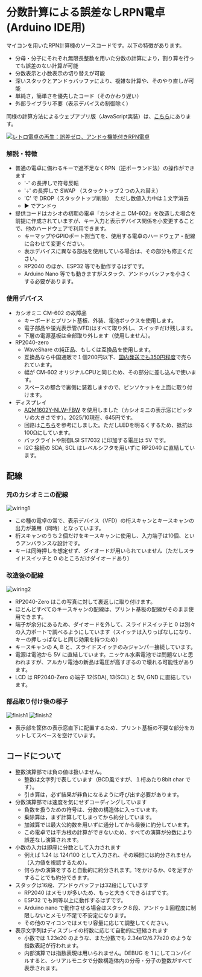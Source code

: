 # 分数計算による誤差なしRPN電卓 (Arduino IDE用)

マイコンを用いたRPN計算機のソースコードです。以下の特徴があります。
- 分母・分子にそれぞれ無限長整数を用いた分数の計算により，割り算を行っても誤差のない計算が可能
- 分数表示と小数表示の切り替えが可能
- 深いスタックとアンドゥバッファにより、複雑な計算や、そのやり直しが可能
- 単純さ，簡単さを優先したコード（そのかわり遅い）
- 外部ライブラリ不要（表示デバイスの制御除く）
  
同様の計算方法によるウェブアプリ版（JavaScript実装）は、[こちら](https://shiura.com/html5/index.html)にあります。

[![レトロ電卓の再生：誤差ゼロ、アンドゥ機能付きRPN電卓](https://github.com/user-attachments/assets/fe4507ce-e2fb-4d1b-8999-07eaf46a6cf3)](https://www.youtube.com/watch?v=NmWKcKjnXug)

### 解説・特徴

- 普通の電卓に備わるキーで過不足なくRPN（逆ポーランド法）の操作ができます
  * '-' の長押しで符号反転
  * '÷' の長押しで SWAP （スタックトップ２つの入れ替え）
  * 'C' で DROP（スタックトップ削除）　ただし数値入力中は１文字消去
  * ▶ でアンドゥ
- 提供コードはカシオの初期の電卓「カシオミニ CM-602」を改造した場合を前提に作成されていますが、キー入力と表示デバイス関係を小変更することで、他のハードウェアで利用できます。
  * キーマップやGPIOポート割当てを、使用する電卓のハードウェア・配線に合わせて変更ください。
  * 表示デバイスに異なる部品を使用している場合は、その部分も修正ください。
  * RP2040 のほか、ESP32 等でも動作するはずです。
  * Arduino Nano 等でも動きますがスタック、アンドゥバッファを小さくする必要があります。

### 使用デバイス
- カシオミニ CM-602 の故障品
  * キーボードとプリント基板、外装、電池ボックスを使用します。
  * 電子部品や蛍光表示管(VFD)はすべて取り外し、スイッチだけ残します。
  * 下層の電源基板は全部取り外します（使用しません）。
- RP2040-zero
  * WaveShare の純正品、もしくは互換品を使用します。
  * 互換品なら中国通販で１個200円以下、[国内発送でも350円程度](https://shop.talpkeyboard.com/products/rp2040-zero-usb-c-compatible)で売られています。
  * 幅が CM-602 オリジナルCPUと同じため、その部分に差し込んで使います。
  * スペースの都合で裏側に装着しますので、ピンソケットを上面に取り付けます。
- ディスプレイ
  * [AQM1602Y-NLW-FBW](https://akizukidenshi.com/catalog/g/g112486/) を使用しました（カシオミニの表示窓にピッタリの大きさです）。2025/10現在、645円です。
  * 回路は[こちら](https://qiita.com/aknm21/items/e67ecc6aa5c9a8cc312d)を参考にしました。ただしLEDを明るくするため、抵抗は100Ωにしています。
  * バックライトや制御LSI ST7032 に印加する電圧は 5V です。
  * I2C 接続の SDA, SCL はレベルシフタを用いずに RP2040 に直結しています。

## 配線
### 元のカシオミニの配線
![wiring1](https://github.com/user-attachments/assets/88930761-2f87-40f6-b2e6-26c5f5631fec)
- この種の電卓の常で、表示デバイス（VFD）の桁スキャンとキースキャンの出力が兼用（同時）となっています。
- 桁スキャンのうち２個だけをキースキャンに使用し、入力端子は10個、というアンバランスな設計です。
- キーは同時押しを想定せず、ダイオードが用いられていません（ただしスライドスイッチと 0 のところだけダイオードあり）

### 改造後の配線
![wiring2](https://github.com/user-attachments/assets/e08f27d5-3f01-4efd-bc8e-458cbff4761b)
- RP2040-Zero はこの写真に対して裏返しに取り付けます。
- ほとんどすべてのキースキャンの配線は、プリント基板の配線がそのまま使用できます。
- 端子が余分にあるため、ダイオードを外して、スライドスイッチと 0 は別々の入力ポートで調べるようにしています（スイッチは入りっぱなしになり、キーの押しっぱなしと同じ効果を持つため）
- キースキャンの A, B と、スライドスイッチのみジャンパー接続しています。
- 電源は電池から 5V に直結しています。ニッケル水素電池では問題ないと思われますが、アルカリ電池の新品は電圧が高すぎるので壊れる可能性があります。
- LCD は RP2040-Zero の端子 12(SDA), 13(SCL) と 5V, GND に直結しています。

### 部品取り付け後の様子
![finish1](https://github.com/user-attachments/assets/3a3e6790-fca0-40a1-ab3a-11a9e2491152)
![finish2](https://github.com/user-attachments/assets/3a00cddd-c2d3-47a5-b350-993e6ce1b968)
- 表示部を筐体の表示窓直下に配置するため、プリント基板の不要な部分をカットしてスペースを空けています。

## コードについて
- 整数演算部では負の値は扱いません。
  * 整数は文字列で表しています（BCD風ですが、１桁あたり8bit char です）。
  * 引き算は，必ず結果が非負になるように呼び出す必要があります。
- 分数演算部では速度を気にせずコーディングしています
  * 負数を扱うための符号は、分数の構造体に入っています。
  * 乗除算は，まず計算してしまってから約分しています。
  * 加減算では最大公約数を用いずに通分してから最後に約分しています。
  * この電卓では平方根の計算ができないため、すべての演算が分数により誤差なし演算されます。
- 小数の入力は即座に分数として入力されます
  * 例えば 1.24 は 124/100 として入力され、その瞬間には約分されません（入力値を視認するため）。
  * 何らかの演算をすると自動的に約分されます。1をかけるか、0を足すかすることでも約分できます。
- スタックは16段、アンドゥバッファは32段にしています
  * RP2040 はメモリが多いため、もっと大きくできるはずです。
  * ESP32 でも同等以上に動作するはずです。
  * Arduino nano で動作させる場合はスタック８段、アンドゥ１回程度に制限しないとメモリ不足で不安定になります。
  * その他のマイコンではメモリ容量に応じて調整してください。
- 表示文字列はディスプレイの桁数に応じて自動的に短縮されます
  * 小数では 1.23e20 のような、また分数でも 2.34e12/6.77e20 のような指数表記が行われます。
  * 内部演算では指数表現は用いられません。DEBUG を 1 にしてコンパイルすると、シリアルモニタで分数構造体内の分母・分子の整数がすべて表示されます。
